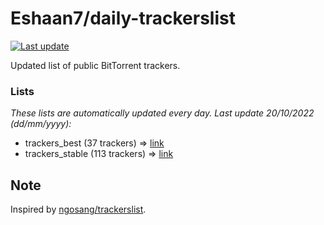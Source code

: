 
# Eshaan7/daily-trackerslist 

[![Last update](https://img.shields.io/badge/Last%20update-20/10/2022-blue.svg)](#)

Updated list of public BitTorrent trackers.

### Lists
*These lists are automatically updated every day. Last update 20/10/2022 (_dd/mm/yyyy_):*

* trackers_best (37 trackers) => [link](https://raw.githubusercontent.com/eshaan7/daily-trackerslist/master/trackers_best.txt)
* trackers_stable (113 trackers) => [link](https://raw.githubusercontent.com/eshaan7/daily-trackerslist/master/trackers_stable.txt)

## Note

Inspired by [ngosang/trackerslist](https://github.com/ngosang/trackerslist).
